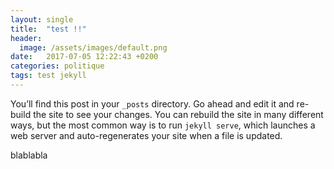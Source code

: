 ```yaml
---
layout: single
title:  "test !!"
header:
  image: /assets/images/default.png
date:   2017-07-05 12:22:43 +0200
categories: politique
tags: test jekyll
---
```


<script src="https://d3js.org/d3.v4.min.js"></script>


You’ll find this post in your `_posts` directory. Go ahead and edit it and re-build the site to see your changes. You can rebuild the site in many different ways, but the most common way is to run `jekyll serve`, which launches a web server and auto-regenerates your site when a file is updated.


<div id="example"></div>

<script src="{{site.baseurl}}/assets/js/test-d3.js"></script>

blablabla
